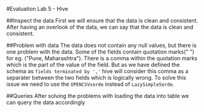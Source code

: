 #Evaluation Lab 5 - Hive

##Inspect the data
First we will ensure that the data is clean and consistent.
After having an overlook of the data, we can say that the data is clean and consistent.

##Problem with data
The data does not contain any null values, but there is one problem with the data.
Some of the fields contain quotation marks(" ") for eg. ("Pune, Maharashtra").
There is a comma within the quotation marks which is the part of the value of the field.
But as we have defined the schema as `fields terminated by ','` hive will consider this comma as a separater between the two fields which is logically wrong.
To solve this issue we need to use the `OPENCSVserde` instead of `LazySimpleSerde`.

##Queries 
After solving the problems with loading the data into table we can query the data accordingly
